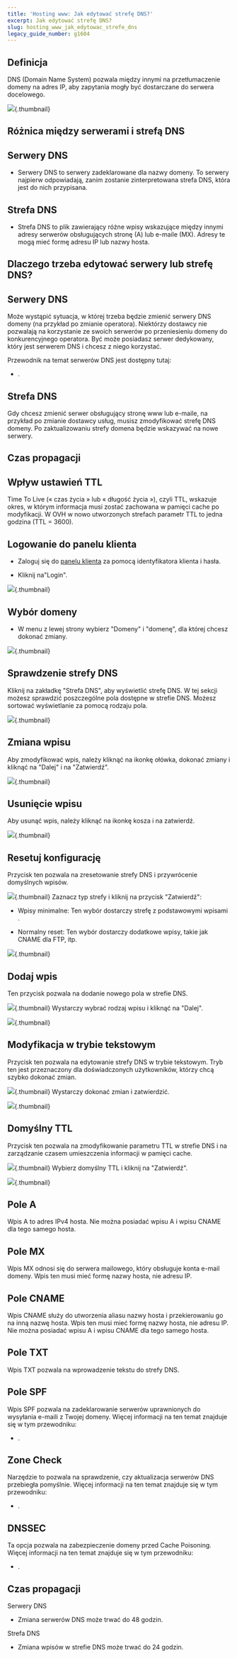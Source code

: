 ```yaml
---
title: 'Hosting www: Jak edytować strefę DNS?'
excerpt: Jak edytować strefę DNS?
slug: hosting_www_jak_edytowac_strefe_dns
legacy_guide_number: g1604
---
```



## Definicja
DNS (Domain Name System) pozwala między innymi na przetłumaczenie domeny na adres IP, aby zapytania mogły być dostarczane do serwera docelowego.

![](images/img_3710.jpg){.thumbnail}


## Różnica między serwerami i strefą DNS

## Serwery DNS

- Serwery DNS to serwery zadeklarowane dla nazwy domeny. To serwery najpierw odpowiadają, zanim zostanie zinterpretowana strefa DNS, która jest do nich przypisana.



## Strefa DNS

- Strefa DNS to plik zawierający różne wpisy wskazujące między innymi adresy serwerów obsługujących stronę (A) lub e-maile (MX). Adresy te mogą mieć formę adresu IP lub nazwy hosta.




## Dlaczego trzeba edytować serwery lub strefę DNS?

## Serwery DNS
Może wystąpić sytuacja, w której trzeba będzie zmienić serwery DNS domeny (na przykład po zmianie operatora). Niektórzy dostawcy nie pozwalają na korzystanie ze swoich serwerów po przeniesieniu domeny do konkurencyjnego operatora. 
Być może posiadasz serwer dedykowany, który jest serwerem DNS i chcesz z niego korzystać. 

Przewodnik na temat serwerów DNS jest dostępny tutaj:

- []({legacy}2015).



## Strefa DNS
Gdy chcesz zmienić serwer obsługujący stronę www lub e-maile, na przykład po zmianie dostawcy usług, musisz zmodyfikować strefę DNS domeny. 
Po zaktualizowaniu strefy domena będzie wskazywać na nowe serwery.


## Czas propagacji

## Wpływ ustawień TTL
Time To Live (« czas życia » lub « długość życia »), czyli TTL, wskazuje okres, w którym informacja musi zostać zachowana w pamięci cache po modyfikacji.
W OVH w nowo utworzonych strefach parametr TTL to jedna godzina (TTL = 3600).


## Logowanie do panelu klienta

- Zaloguj się do [panelu klienta](https://www.ovh.com/manager/web) za pomocą identyfikatora klienta i hasła.

- Kliknij na"Login".



![](images/img_3711.jpg){.thumbnail}


## Wybór domeny

- W menu z lewej strony wybierz "Domeny" i "domenę", dla której chcesz dokonać zmiany.



![](images/img_3712.jpg){.thumbnail}


## Sprawdzenie strefy DNS
Kliknij na zakładkę "Strefa DNS", aby wyświetlić strefę DNS.
W tej sekcji możesz sprawdzić poszczególne pola dostępne w strefie DNS.
Możesz sortować wyświetlanie za pomocą rodzaju pola.

![](images/img_3714.jpg){.thumbnail}


## Zmiana wpisu
Aby zmodyfikować wpis, należy kliknąć na ikonkę ołówka, dokonać zmiany i kliknąć na "Dalej" i na "Zatwierdź".

![](images/img_3723.jpg){.thumbnail}


## Usunięcie wpisu
Aby usunąć wpis, należy kliknąć na ikonkę kosza i na zatwierdź.

![](images/img_3724.jpg){.thumbnail}


## Resetuj konfigurację
Przycisk ten pozwala na zresetowanie strefy DNS i przywrócenie domyślnych wpisów.

![](images/img_3715.jpg){.thumbnail}
Zaznacz typ strefy i kliknij na przycisk "Zatwierdź":


- Wpisy minimalne: Ten wybór dostarczy strefę z podstawowymi wpisami .

- Normalny reset: Ten wybór dostarczy dodatkowe wpisy, takie jak CNAME dla FTP, itp.



![](images/img_3716.jpg){.thumbnail}


## Dodaj wpis
Ten przycisk pozwala na dodanie nowego pola w strefie DNS.

![](images/img_3717.jpg){.thumbnail}
Wystarczy wybrać rodzaj wpisu i kliknąć na "Dalej".

![](images/img_3718.jpg){.thumbnail}


## Modyfikacja w trybie tekstowym
Przycisk ten pozwala na edytowanie strefy DNS w trybie tekstowym.
Tryb ten jest przeznaczony dla doświadczonych użytkowników, którzy chcą szybko dokonać zmian.

![](images/img_3719.jpg){.thumbnail}
Wystarczy dokonać zmian i zatwierdzić.

![](images/img_3720.jpg){.thumbnail}


## Domyślny TTL
Przycisk ten pozwala na zmodyfikowanie parametru TTL w strefie DNS i na zarządzanie czasem umieszczenia informacji w pamięci cache.

![](images/img_3721.jpg){.thumbnail}
Wybierz domyślny TTL i kliknij na "Zatwierdź".

![](images/img_3722.jpg){.thumbnail}


## Pole A
Wpis A to adres IPv4 hosta.
Nie można posiadać wpisu A i wpisu CNAME dla tego samego hosta.


## Pole MX
Wpis MX odnosi się do serwera mailowego, który obsługuje konta e-mail domeny.
Wpis ten musi mieć formę nazwy hosta, nie adresu IP.


## Pole CNAME
Wpis CNAME służy do utworzenia aliasu nazwy hosta i przekierowaniu go na inną nazwę hosta. Wpis ten musi mieć formę nazwy hosta, nie adresu IP.
Nie można posiadać wpisu A i wpisu CNAME dla tego samego hosta.


## Pole TXT
Wpis TXT pozwala na wprowadzenie tekstu do strefy DNS.


## Pole SPF
Wpis SPF pozwala na zadeklarowanie serwerów uprawnionych do wysyłania e-maili z Twojej domeny. 
Więcej informacji na ten temat znajduje się w tym przewodniku:

- []({legacy}2028).




## Zone Check
Narzędzie to pozwala na sprawdzenie, czy aktualizacja serwerów DNS przebiegła pomyślnie. 
Więcej informacji na ten temat znajduje się w tym przewodniku:

- []({legacy}1980).




## DNSSEC
Ta opcja pozwala na zabezpieczenie domeny przed Cache Poisoning.
Więcej informacji na ten temat znajduje się w tym przewodniku:

- []({legacy}609).




## Czas propagacji
Serwery DNS

- Zmiana serwerów DNS może trwać do 48 godzin.


Strefa DNS

- Zmiana wpisów w strefie DNS może trwać do 24 godzin.



